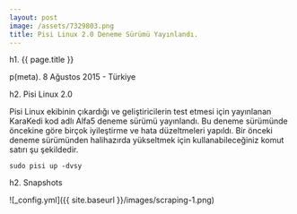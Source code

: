 ```yaml
---
layout: post
image: /assets/7329803.png
title: Pisi Linux 2.0 Deneme Sürümü Yayınlandı.
---
```


h1. {{ page.title }}

p(meta). 8 Ağustos 2015 - Türkiye



h2. Pisi Linux 2.0

Pisi Linux ekibinin çıkardığı ve geliştiricilerin test etmesi için yayınlanan KaraKedi kod adlı Alfa5 deneme sürümü yayınlandı. Bu deneme sürümünde öncekine göre birçok iyileştirme ve hata düzeltmeleri yapıldı. Bir önceki deneme sürümünden halihazırda yükseltmek için kullanabileceğiniz komut satırı şu şekildedir.

<code>sudo pisi up -dvsy</code>

h2. Snapshots



![_config.yml]({{ site.baseurl }}/images/scraping-1.png)